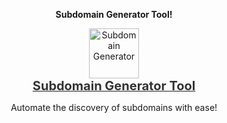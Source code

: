 <p align="center">
    <b><p align="center">Subdomain Generator Tool!</p></b>
</p>

<p align="center">
    <a href="https://www.icons8.com/icons/set/domain" target="_blank">
        <img src="https://img.icons8.com/ios-filled/50/000000/domain.png" alt="Subdomain Generator" style="width: 80px; height: auto; transition: transform 0.3s ease;"/>
        <br/>
        <span style="font-size: 20px; font-weight: bold; color: #333;">Subdomain Generator Tool</span>
    </a>
</p>

<p align="center">Automate the discovery of subdomains with ease!</p>
